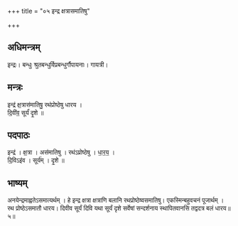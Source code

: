 +++
title = "०५ इन्द्र क्षत्रासमातिषु"

+++
## अधिमन्त्रम्
इन्द्रः। बन्धुः श्रुतबन्धुर्विप्रबन्धुर्गौपायनाः। गायत्री।

## मन्त्रः
इन्द्र॑ क्ष॒त्रास॑मातिषु॒ रथ॑प्रोष्ठेषु धारय ।  
दि॒वी॑व॒ सूर्यं॑ दृ॒शे ॥

## पदपाठः
इन्द्र॑ । क्ष॒त्रा । अस॑मातिषु । रथ॑ऽप्रोष्ठेषु । धा॒र॒य॒ ।  
दि॒विऽइ॑व । सूर्य॑म् । दृ॒शे ॥

## भाष्यम्
अनयेन्द्रमाह्वतेऽसमात्यर्थम् । हे इन्द्र क्षत्रा क्षत्राणि बलानि रथप्रोष्ठेष्वसमातिषु। एकस्मिन्बहुवचनं पूजार्थम् । रथ प्रोष्ठेऽसमातौ धारय। दिवीव सूर्यं दिवि यथा सूर्यं दृशे सर्वेषां सन्दर्शनाय स्थापितवानसि तद्वदत्र बलं धारय॥ ५॥